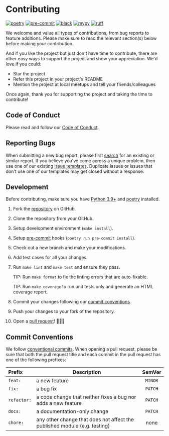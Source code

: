 # Contributing

[![poetry](https://img.shields.io/badge/packaging-poetry-008adf)](https://python-poetry.org/)
[![pre-commit](https://img.shields.io/badge/pre--commit-enabled-brightgreen?logo=pre-commit&logoColor=white)](https://github.com/pre-commit/pre-commit)
[![black](https://img.shields.io/badge/code%20style-black-000000)](https://github.com/psf/black)
[![mypy](http://www.mypy-lang.org/static/mypy_badge.svg)](http://mypy-lang.org/)
[![ruff](https://img.shields.io/endpoint?url=https://raw.githubusercontent.com/charliermarsh/ruff/main/assets/badge/v1.json)](https://github.com/charliermarsh/ruff)

We welcome and value all types of contributions, from bug reports to feature additions. Please make sure to read the relevant section(s) below before making your contribution.

And if you like the project but just don't have time to contribute, there are other easy ways to support the project and show your appreciation. We'd love if you could:

- Star the project
- Refer this project in your project's README
- Mention the project at local meetups and tell your friends/colleagues

Once again, thank you for supporting the project and taking the time to contribute!

## Code of Conduct

Please read and follow our [Code of Conduct](https://ew2664.github.io/mabby/code_of_conduct/).

## Reporting Bugs

When submitting a new bug report, please first [search](https://github.com/ew2664/mabby/issues) for an existing or similar report. If you believe you've come across a unique problem, then use one of our existing [issue templates](https://github.com/ew2664/mabby/issues/new/choose). Duplicate issues or issues that don't use one of our templates may get closed without a response.

## Development

Before contributing, make sure you have [Python 3.9+](https://www.python.org/) and [poetry](https://python-poetry.org/) installed.

1. Fork the [repository](https://github.com/ew2664/mabby) on GitHub.

1. Clone the repository from your GitHub.

1. Setup development environment (`make install`).

1. Setup [pre-commit](https://pre-commit.com/) hooks (`poetry run pre-commit install`).

1. Check out a new branch and make your modifications.

1. Add test cases for all your changes.

1. Run `make lint` and `make test` and ensure they pass.

    TIP: Run `make format` to fix the linting errors that are auto-fixable.

    TIP: Run `make coverage` to run unit tests only and generate an HTML coverage report.

1. Commit your changes following our [commit conventions](#commit-conventions).

1. Push your changes to your fork of the repository.

1. Open a [pull request](https://github.com/ew2664/mabby/pulls)! :tada::tada::tada:

## Commit Conventions

We follow [conventional commits](https://www.conventionalcommits.org/en/v1.0.0/). When opening a pull request, please be sure that both the pull request title and each commit in the pull request has one of the following prefixes:

| Prefix      | Description                                                               | SemVer  |
| :---------- | ------------------------------------------------------------------------- | :-----: |
| `feat:`     | a new feature                                                             | `MINOR` |
| `fix:`      | a bug fix                                                                 | `PATCH` |
| `refactor:` | a code change that neither fixes a bug nor adds a new feature             | `PATCH` |
| `docs:`     | a documentation-only change                                               | `PATCH` |
| `chore:`    | any other change that does not affect the published module (e.g. testing) |  none   |
